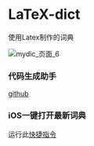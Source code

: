 # LaTeX-dict
使用Latex制作的词典

![mydic_页面_6](https://voidtech.cn/i/2022/11/28/xc0z5t.png)

### 代码生成助手
[github](https://github.com/ipangbo/LaTeX-dict-helper)

### iOS一键打开最新词典
运行此[快捷指令](https://www.icloud.com/shortcuts/577edc3b08df41b7b9510669b742e748)
